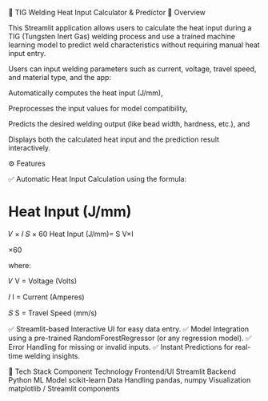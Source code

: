 🧠 TIG Welding Heat Input Calculator & Predictor
📖 Overview

This Streamlit application allows users to calculate the heat input during a TIG (Tungsten Inert Gas) welding process and use a trained machine learning model to predict weld characteristics without requiring manual heat input entry.

Users can input welding parameters such as current, voltage, travel speed, and material type, and the app:

Automatically computes the heat input (J/mm),

Preprocesses the input values for model compatibility,

Predicts the desired welding output (like bead width, hardness, etc.), and

Displays both the calculated heat input and the prediction result interactively.

⚙️ Features

✅ Automatic Heat Input Calculation using the formula:

Heat Input (J/mm)
=
𝑉
×
𝐼
𝑆
×
60
Heat Input (J/mm)=
S
V×I
	​

×60

where:

𝑉
V = Voltage (Volts)

𝐼
I = Current (Amperes)

𝑆
S = Travel Speed (mm/s)

✅ Streamlit-based Interactive UI for easy data entry.
✅ Model Integration using a pre-trained RandomForestRegressor (or any regression model).
✅ Error Handling for missing or invalid inputs.
✅ Instant Predictions for real-time welding insights.

🧩 Tech Stack
Component	Technology
Frontend/UI	Streamlit
Backend	Python
ML Model	scikit-learn
Data Handling	pandas, numpy
Visualization	matplotlib / Streamlit components
